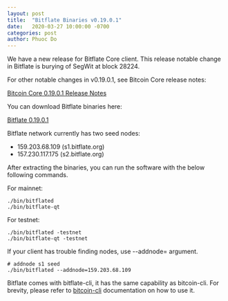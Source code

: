 ```yaml
---
layout: post
title:  "Bitflate Binaries v0.19.0.1"
date:   2020-03-27 10:00:00 -0700
categories: post
author: Phuoc Do
---
```


We have a new release for Bitflate Core client. This release notable change in Bitflate is burying of SegWit at block 28224.

For other notable changes in v0.19.0.1, see Bitcoin Core release notes:

[Bitcoin Core 0.19.0.1 Release Notes](https://bitcoin.org/en/release/v0.19.0.1)

You can download Bitflate binaries here:

[Bitflate 0.19.0.1](https://github.com/bitflate/bitflate/releases/tag/v0.19.0.1)

Bitflate network currently has two seed nodes:

- 159.203.68.109 (s1.bitflate.org)
- 157.230.117.175 (s2.bitflate.org)

After extracting the binaries, you can run the software with the below following commands.

For mainnet:

```
./bin/bitflated
./bin/bitflate-qt
```

For testnet:

```
./bin/bitflated -testnet
./bin/bitflate-qt -testnet
```

If your client has trouble finding nodes, use --addnode= argument.

```
# addnode s1 seed
./bin/bitflated --addnode=159.203.68.109
```

Bitflate comes with bitflate-cli, it has the same capability as bitcoin-cli. For brevity,
please refer to [bitcoin-cli](https://en.bitcoin.it/wiki/Original_Bitcoin_client/API_calls_list) documentation on how to use it.